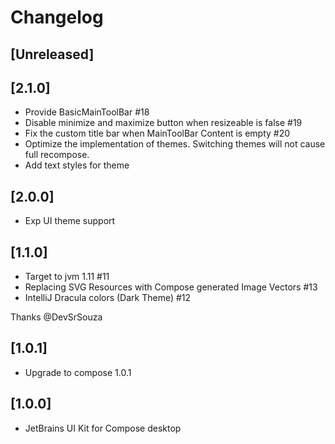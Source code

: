 # Changelog

## [Unreleased]

## [2.1.0]
- Provide BasicMainToolBar #18 
- Disable minimize and maximize button when resizeable is false #19 
- Fix the custom title bar when MainToolBar Content is empty #20
- Optimize the implementation of themes. Switching themes will not cause full recompose.
- Add text styles for theme

## [2.0.0]
- Exp UI theme support

## [1.1.0]
- Target to jvm 1.11 #11
- Replacing SVG Resources with Compose generated Image Vectors #13
- IntelliJ Dracula colors (Dark Theme) #12

Thanks @DevSrSouza

## [1.0.1]
- Upgrade to compose 1.0.1

## [1.0.0]
- JetBrains UI Kit for Compose desktop
